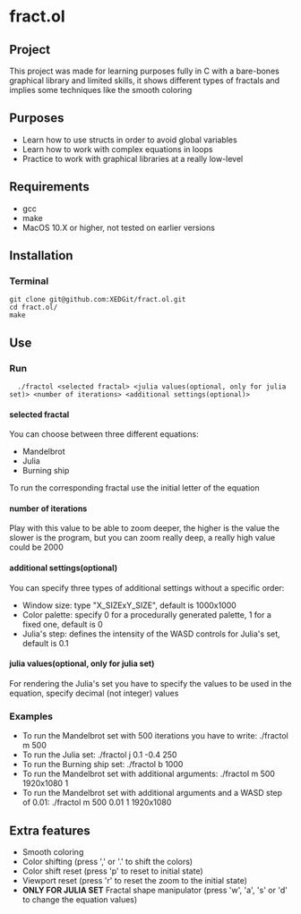 # fract.ol
## Project
This project was made for learning purposes fully in C with a bare-bones graphical library and limited skills, 
it shows different types of fractals and implies some techniques like the smooth coloring

## Purposes
  * Learn how to use structs in order to avoid global variables
  * Learn how to work with complex equations in loops
  * Practice to work with graphical libraries at a really low-level

## Requirements
  * gcc
  * make
  * MacOS 10.X or higher, not tested on earlier versions

## Installation
### Terminal
    git clone git@github.com:XEDGit/fract.ol.git
    cd fract.ol/
    make

## Use
### Run
      ./fractol <selected fractal> <julia values(optional, only for julia set)> <number of iterations> <additional settings(optional)>

#### selected fractal

You can choose between three different equations:

* Mandelbrot
* Julia
* Burning ship

To run the corresponding fractal use the initial letter of the equation

#### number of iterations

Play with this value to be able to zoom deeper, the higher is the value the slower is the program, but you can zoom 
really deep, a  really high value could be 2000

#### additional settings(optional)
You can specify three types of additional settings without a specific order:

* Window size:    type "X_SIZExY_SIZE", default is 1000x1000
* Color palette:  specify 0 for a procedurally generated palette, 1 for a fixed one, default is 0
* Julia's step:   defines the intensity of the WASD controls for Julia's set, default is 0.1

#### julia values(optional, only for julia set)
For rendering the Julia's set you have to specify the values to be used in the equation, specify decimal (not integer) values

### Examples
* To run the Mandelbrot set with 500 iterations you have to write:
    ./fractol m 500
* To run the Julia set:
    ./fractol j 0.1 -0.4 250
* To run the Burning ship set:
    ./fractol b 1000
* To run the Mandelbrot set with additional arguments:
    ./fractol m 500 1920x1080 1
* To run the Mandelbrot set with additional arguments and a WASD step of 0.01:
    ./fractol m 500 0.01 1 1920x1080

## Extra features

* Smooth coloring
* Color shifting (press ',' or '.' to shift the colors)
* Color shift reset (press 'p' to reset to initial state)
* Viewport reset (press 'r' to reset the zoom to the initial state)
* **ONLY FOR JULIA SET** Fractal shape manipulator (press 'w', 'a', 's' or 'd' to change the equation values)
